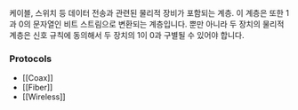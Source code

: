 케이블, 스위치 등 데이터 전송과 관련된 물리적 장비가 포함되는 계층. 이 계층은 또한 1과 0의 문자열인 비트 스트림으로 변환되는 계층입니다. 뿐만 아니라 두 장치의 물리적 계층은 신호 규칙에 동의해서 두 장치의 1이 0과 구별될 수 있어야 합니다.

### Protocols
- [[Coax]]
- [[Fiber]]
- [[Wireless]]
